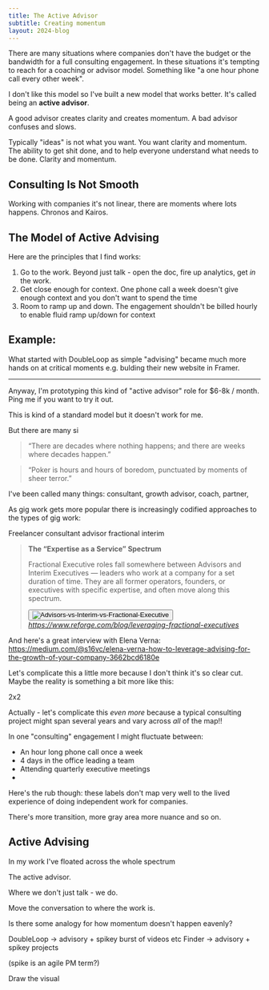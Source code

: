 ```yaml
---
title: The Active Advisor
subtitle: Creating momentum
layout: 2024-blog
---
```


There are many situations where companies don't have the budget or the bandwidth for a full consulting engagement. In these situations it's tempting to reach for a coaching or advisor model. Something like "a one hour phone call every other week".

I don't like this model so I've built a new model that works better. It's called being an **active advisor**.

A good advisor creates clarity and creates momentum.
A bad advisor confuses and slows.

Typically "ideas" is not what you want. You want clarity and momentum. The ability to get shit done, and to help everyone understand what needs to be done. Clarity and momentum.



## Consulting Is Not Smooth

Working with companies it's not linear, there are moments where lots happens. Chronos and Kairos.

## The Model of Active Advising

Here are the principles that I find works:

1. Go to the work. Beyond just talk - open the doc, fire up analytics, get *in* the work.
2. Get close enough for context. One phone call a week doesn't give enough context and you don't want to spend the time 
3. Room to ramp up and down. The engagement shouldn't be billed hourly to enable fluid ramp up/down for context



## Example:

What started with DoubleLoop as simple "advising" became much more hands on at critical moments e.g. bulding their new website in Framer.

----

Anyway, I'm prototyping this kind of "active advisor" role for $6-8k / month. Ping me if you want to try it out.





This is kind of a standard model but it doesn't work for me.

But there are many si



> “There are decades where nothing happens; and there are weeks where decades happen.”

> “Poker is hours and hours of boredom, punctuated by moments of sheer terror.”



I've been called many things: consultant, growth advisor, coach, partner, 

As gig work gets more popular there is increasingly codified approaches to the types of gig work:

Freelancer consultant advisor fractional interim

<blockquote class="quoteback" darkmode="" data-title="What%20is%20a%20Fractional%20Executive%3F%2020%2B%20Leaders%20Share%20Examples%2C%20Pitfalls%2C%20and%20Benefits%20of%20Hiring%20One%20%E2%80%94%20Reforge" data-author="" cite="https://www.reforge.com/blog/leveraging-fractional-executives">
<strong>The “Expertise as a Service” Spectrum</strong><p id="ec19cf9cbf05" class="m-0 p-0 text-rb-gray-400 mb-4 text-[14px] font-normal leading-[21px] sm:text-[16px] sm:leading-6">Fractional Executive roles fall somewhere between Advisors and Interim Executives — leaders who work at a company for a set duration of time. They are all former operators, founders, or executives with specific expertise, and often move along this spectrum.</p><picture><button class="block" tabindex="0"><img data-loaded="true" sizes="(min-width: 768px) 50vw, 100vw" decoding="async" alt="Advisors-vs-Interim-vs-Fractional-Executive" class="z-1 opacity-0 transition-opacity duration-400 ease-linear absolute left-1/2 top-1/2 block h-[calc(100%+1px)] w-[calc(100%+1px)] -translate-x-1/2 -translate-y-1/2 cursor-pointer opacity-100 object-cover" src="https://cdn.sanity.io/images/pghoxh0e/production/57b881b244a538d58f1b2d2a78a7749ab16202de-2500x1406.jpg?q=80&amp;fit=max&amp;auto=format" srcset="https://cdn.sanity.io/images/pghoxh0e/production/57b881b244a538d58f1b2d2a78a7749ab16202de-2500x1406.jpg?w=400&amp;h=225&amp;q=80&amp;fit=max&amp;auto=format 400w,https://cdn.sanity.io/images/pghoxh0e/production/57b881b244a538d58f1b2d2a78a7749ab16202de-2500x1406.jpg?rect=0,1,2500,1404&amp;w=600&amp;h=337&amp;q=80&amp;fit=max&amp;auto=format 600w,https://cdn.sanity.io/images/pghoxh0e/production/57b881b244a538d58f1b2d2a78a7749ab16202de-2500x1406.jpg?w=800&amp;h=450&amp;q=80&amp;fit=max&amp;auto=format 800w,https://cdn.sanity.io/images/pghoxh0e/production/57b881b244a538d58f1b2d2a78a7749ab16202de-2500x1406.jpg?rect=0,1,2500,1405&amp;w=1000&amp;h=562&amp;q=80&amp;fit=max&amp;auto=format 1000w,https://cdn.sanity.io/images/pghoxh0e/production/57b881b244a538d58f1b2d2a78a7749ab16202de-2500x1406.jpg?w=1200&amp;h=675&amp;q=80&amp;fit=max&amp;auto=format 1200w"></button></picture>
<footer> <cite><a href="https://www.reforge.com/blog/leveraging-fractional-executives">https://www.reforge.com/blog/leveraging-fractional-executives</a></cite></footer>
</blockquote>
<script note="" src="https://cdn.jsdelivr.net/gh/Blogger-Peer-Review/quotebacks@1/quoteback.js"></script>

And here's a great interview with Elena Verna: https://medium.com/@s16vc/elena-verna-how-to-leverage-advising-for-the-growth-of-your-company-3662bcd6180e

Let's complicate this a little more because I don't think it's so clear cut. Maybe the reality is something a bit more like this:

2x2

Actually - let's complicate this *even more* because a typical consulting project might span several years and vary across *all* of the map!!

In one "consulting" engagement I might fluctuate between:

- An hour long phone call once a week
- 4 days in the office leading a team
- Attending quarterly executive meetings
- 

Here's the rub though: these labels don't map very well to the lived experience of doing independent work for companies.

There's more transition, more gray area more nuance and so on.

## Active Advising

In my work I've floated across the whole spectrum 

The active advisor.

Where we don't just talk - we do.

Move the conversation to where the work is.

Is there some analogy for how momentum doesn't happen eavenly?

DoubleLoop -> advisory + spikey burst of videos etc
Finder -> advisory + spikey projects

(spike is an agile PM term?)

Draw the visual